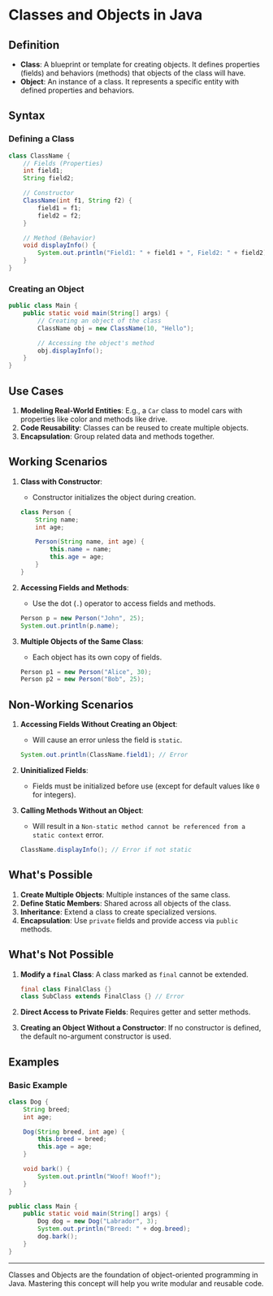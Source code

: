 # Classes and Objects in Java

## Definition
- **Class**: A blueprint or template for creating objects. It defines properties (fields) and behaviors (methods) that objects of the class will have.
- **Object**: An instance of a class. It represents a specific entity with defined properties and behaviors.

## Syntax
### Defining a Class
```java
class ClassName {
    // Fields (Properties)
    int field1;
    String field2;

    // Constructor
    ClassName(int f1, String f2) {
        field1 = f1;
        field2 = f2;
    }

    // Method (Behavior)
    void displayInfo() {
        System.out.println("Field1: " + field1 + ", Field2: " + field2);
    }
}
```

### Creating an Object
```java
public class Main {
    public static void main(String[] args) {
        // Creating an object of the class
        ClassName obj = new ClassName(10, "Hello");

        // Accessing the object's method
        obj.displayInfo();
    }
}
```

## Use Cases
1. **Modeling Real-World Entities**: E.g., a `Car` class to model cars with properties like color and methods like drive.
2. **Code Reusability**: Classes can be reused to create multiple objects.
3. **Encapsulation**: Group related data and methods together.

## Working Scenarios
1. **Class with Constructor**:
   - Constructor initializes the object during creation.
   ```java
   class Person {
       String name;
       int age;

       Person(String name, int age) {
           this.name = name;
           this.age = age;
       }
   }
   ```

2. **Accessing Fields and Methods**:
   - Use the dot (`.`) operator to access fields and methods.
   ```java
   Person p = new Person("John", 25);
   System.out.println(p.name);
   ```

3. **Multiple Objects of the Same Class**:
   - Each object has its own copy of fields.
   ```java
   Person p1 = new Person("Alice", 30);
   Person p2 = new Person("Bob", 25);
   ```

## Non-Working Scenarios
1. **Accessing Fields Without Creating an Object**:
   - Will cause an error unless the field is `static`.
   ```java
   System.out.println(ClassName.field1); // Error
   ```

2. **Uninitialized Fields**:
   - Fields must be initialized before use (except for default values like `0` for integers).

3. **Calling Methods Without an Object**:
   - Will result in a `Non-static method cannot be referenced from a static context` error.
   ```java
   ClassName.displayInfo(); // Error if not static
   ```

## What's Possible
1. **Create Multiple Objects**: Multiple instances of the same class.
2. **Define Static Members**: Shared across all objects of the class.
3. **Inheritance**: Extend a class to create specialized versions.
4. **Encapsulation**: Use `private` fields and provide access via `public` methods.

## What's Not Possible
1. **Modify a `final` Class**: A class marked as `final` cannot be extended.
   ```java
   final class FinalClass {}
   class SubClass extends FinalClass {} // Error
   ```

2. **Direct Access to Private Fields**: Requires getter and setter methods.
3. **Creating an Object Without a Constructor**: If no constructor is defined, the default no-argument constructor is used.

## Examples
### Basic Example
```java
class Dog {
    String breed;
    int age;

    Dog(String breed, int age) {
        this.breed = breed;
        this.age = age;
    }

    void bark() {
        System.out.println("Woof! Woof!");
    }
}

public class Main {
    public static void main(String[] args) {
        Dog dog = new Dog("Labrador", 3);
        System.out.println("Breed: " + dog.breed);
        dog.bark();
    }
}
```

---
Classes and Objects are the foundation of object-oriented programming in Java. Mastering this concept will help you write modular and reusable code.
